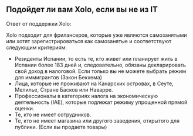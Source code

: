 ## Подойдет ли вам Xolo, если вы не из IT

Ответ от поддержки Xolo:

Xolo подходит для фрилансеров, которые уже являются самозанятыми или хотят зарегистрироваться как самозанятые и
соответствуют следующим критериям:

- Резиденты Испании, то есть те, кто живет или планирует жить в Испании более 183 дней и, следовательно, обязаны
  декларировать свой доход в налоговой. Если только вы не можете выбрать режим для иммигрантов (Закон Бекхема)
- Лица, которые не проживают на Канарских островах, в Сеуте, Мелилье, Стране Басков или Наварре.
- Профессионалы в категориях налога на экономическую деятельность (IAE), которые подлежат режиму упрощенной прямой
  оценки.
- Те, кто не имеет сотрудников.
- Те, кто не имеет магазина или другого заведения, открытого для публики. (Если вы продаете товары)
